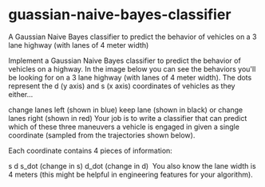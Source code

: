 # guassian-naive-bayes-classifier
A Gaussian Naive Bayes classifier to predict the behavior of vehicles on a 3 lane highway (with lanes of 4 meter width)

Implement a Gaussian Naive Bayes classifier to predict the behavior of vehicles on a highway. In the image below you can see the behaviors you'll be looking for on a 3 lane highway (with lanes of 4 meter width). The dots represent the d (y axis) and s (x axis) coordinates of vehicles as they either...

change lanes left (shown in blue)
keep lane (shown in black)
or change lanes right (shown in red)
Your job is to write a classifier that can predict which of these three maneuvers a vehicle is engaged in given a single coordinate (sampled from the trajectories shown below).

Each coordinate contains 4 pieces of information:

s
d
​s_dot (change in s)
d_dot (change in d)
​​ 
You also know the lane width is 4 meters (this might be helpful in engineering features for your algorithm).
